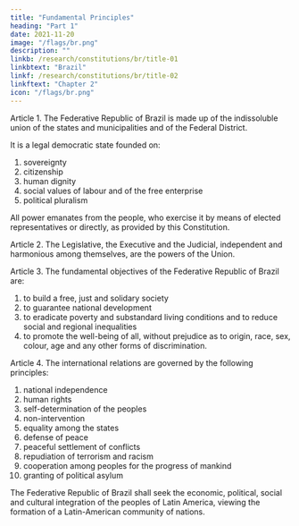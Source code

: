 ```yaml
---
title: "Fundamental Principles"
heading: "Part 1"
date: 2021-11-20
image: "/flags/br.png"
description: ""
linkb: /research/constitutions/br/title-01
linkbtext: "Brazil"
linkf: /research/constitutions/br/title-02
linkftext: "Chapter 2"
icon: "/flags/br.png"
---
```



<!-- Constitution
of the Federative Republic of Brazil
Preamble
W e, the representatives of the Brazilian People, convened in the
National Constituent Assembly to institute a democratic state for the
purpose of ensuring the exercise of social and individual rights, liberty,
security, well-being, development, equality and justice as supreme
values of a fraternal, pluralist and unprejudiced society, founded on
social harmony and committed, in the internal and international orders,
to the peaceful settlement of disputes, promulgate, under the protection
of God, this  .TITLE I -->


Article 1. The Federative Republic of Brazil is made up of the indissoluble union of the states and municipalities and of the Federal District. 

It is a legal democratic state founded on:

1. sovereignty
2. citizenship
3. human dignity
4. social values of labour and of the free enterprise
5. political pluralism

All power emanates from the people, who exercise it by means of elected representatives or directly, as provided by this Constitution.

Article 2. The Legislative, the Executive and the Judicial, independent and harmonious among themselves, are the powers of the Union.

Article 3. The fundamental objectives of the Federative Republic of Brazil are:

1. to build a free, just and solidary society
2. to guarantee national development
3. to eradicate poverty and substandard living conditions and to reduce social and regional inequalities
4. to promote the well-being of all, without prejudice as to origin, race, sex, colour, age and any other forms of discrimination.

Article 4. The international relations are governed by the following principles:

1. national independence
2. human rights
3. self-determination of the peoples
4. non-intervention
5. equality among the states
6. defense of peace
7. peaceful settlement of conflicts
8. repudiation of terrorism and racism
9. cooperation among peoples for the progress of mankind
10. granting of political asylum


The Federative Republic of Brazil shall seek the economic, political, social and cultural integration of the peoples of Latin America, viewing the formation of a Latin-American community of nations.
